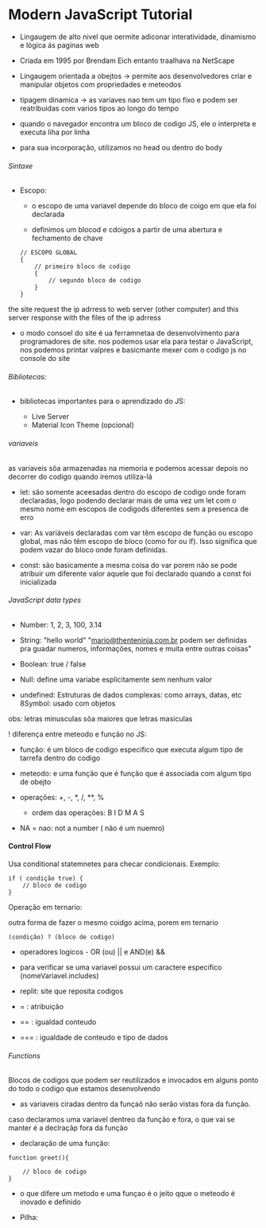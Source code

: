 # Modern JavaScript Tutorial

* Lingaugem de alto nivel que oermite adiconar interatividade, dinamismo e lógica ás paginas web

* Criada em 1995 por Brendam Eich entanto traalhava na NetScape

* Lingaugem orientada a obejtos -> permite aos desenvolvedores criar e manipular objetos com propriedades e meteodos

* tipagem dinamica -> as variaves nao tem um tipo fixo e podem ser reatribuidas com varios tipos ao longo do tempo

* quando o navegador encontra um bloco de codigo JS, ele o interpreta e executa liha por linha

* para sua incorporação, utilizamos <script></script> no head ou dentro do body

###### Sintaxe

* Escopo: 
    * o escopo de uma variavel depende do bloco de coigo em que ela foi declarada

    * definimos um blocod e cdoigos a partir de uma abertura e fechamento de chave

    ```
    // ESCOPO GLOBAL
    {
        // primeiro bloco de codigo
        {
            // segundo bloco de codigo
        }
    }
    ```

the site request the ip adrress to web server (other computer) and this server response with the files of the ip adrress

 * o modo consoel do site é ua  ferramnetaa de desenvolvimento para programadores de site. nos podemos usar ela para testar o JavaScript, nos podemos printar valpres e basicmante mexer com o codigo js no console do site

###### Bibliotecas:

- bibliotecas importantes para o aprendizado do JS: 

  * Live Server
  * Material Icon Theme (opcional)

###### variaveis

as variaveis sõa armazenadas na memoria e podemos acessar depois no decorrer do codigo quando iremos utiliza-lá

* let: são somente aceesadas dentro do escopo de codigo onde foram declaradas, logo podendo declarar mais de uma vez um let com o mesmo nome em escopos de codigods diferentes sem a presenca de erro

* var: As variáveis declaradas com var têm escopo de função ou escopo global, mas não têm escopo de bloco (como for ou if). Isso significa que podem vazar do bloco onde foram definidas.

* const: são basicamente a mesma coisa do var porem não se pode atribuir um diferente valor aquele que foi declarado quando a const foi inicializada

###### JavaScript data types

* Number: 1, 2, 3, 100, 3.14

* String: "hello world" "mario@thenteninja.com.br podem ser definidas pra guadar numeros, informações, nomes e muita entre outras coisas"

* Boolean: true / false

* Null: define uma variabe esplicitamente sem nenhum valor
* undefined: Estruturas de dados complexas: como arrays, datas, etc
8Symbol: usado com objetos

obs: 
letras minusculas sõa maiores que letras masiculas

 ! diferença entre meteodo e função no JS:

 * função: é um bloco de codigo especifico que executa algum tipo de tarrefa dentro do codigo

 * meteodo: e uma função que é função que é associada com algum tipo de obejto

* operações:  +, -, *, /, **, % 

    *  ordem das operações: B I D M A S

- NA = nao: not a number ( não é um nuemro)

#### Control Flow

Usa conditional statemnetes para checar condicionais. Exemplo:

```
if ( condição true) {
    // bloco de codigo
}
```

Operação em ternario:

outra forma de fazer o mesmo coidgo acima, porem em ternario

```
(condição) ? (bloco de codigo)
```

* operadores logicos - OR (ou) || e AND(e) &&

* para verificar se uma variavel possui um caractere especifico (nomeVariavel.includes)

* replit: site que reposita codigos

* = : atribuição

* == : igualdad conteudo

 * === : igualdade de conteudo e tipo de dados

 ###### Functions

 Blocos de codigos que podem ser reutilizados e invocados em alguns ponto do todo o codigo que estamos desenvolvendo

* as variaveis ciradas dentro da funçaõ não serão vistas fora da função.

caso declaramos uma variavel dentreo da função e fora, o que vai se manter é a declraçãp fora da função

* declaração de uma função:

```
function greet(){

    // bloco de codigo
}
```

 * o que difere um metodo e uma funçao é o jeito qque o meteodo é inovado e definido

 * Pilha: 

